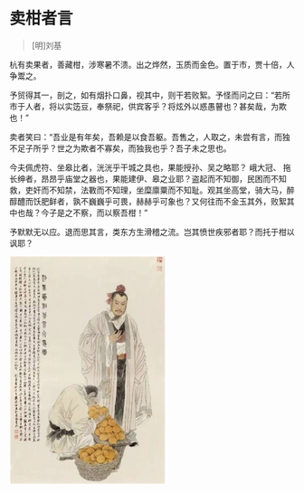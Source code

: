 # 卖柑者言

> [明]刘基

杭有卖果者，善藏柑，涉寒暑不溃。出之烨然，玉质而金色。置于市，贾十倍，人争鬻之。

予贸得其一，剖之，如有烟扑口鼻，视其中，则干若败絮。予怪而问之曰：“若所市于人者，将以实笾豆，奉祭祀，供宾客乎？将炫外以惑愚瞽也？甚矣哉，为欺也！”

卖者笑曰：“吾业是有年矣，吾赖是以食吾躯。吾售之，人取之，未尝有言，而独不足子所乎？世之为欺者不寡矣，而独我也乎？吾子未之思也。

今夫佩虎符、坐皋比者，洸洸乎干城之具也，果能授孙、吴之略耶？ 峨大冠、 拖长绅者，昂昂乎庙堂之器也，果能建伊、皋之业耶？盗起而不知御，民困而不知救，吏奸而不知禁，法斁而不知理，坐糜廪粟而不知耻。观其坐高堂，骑大马，醉醇醴而饫肥鲜者，孰不巍巍乎可畏，赫赫乎可象也？又何往而不金玉其外，败絮其中也哉？今子是之不察，而以察吾柑！”

予默默无以应。退而思其言，类东方生滑稽之流。岂其愤世疾邪者耶？而托于柑以讽耶？

![卖柑者言](../images/mai-gan-zhe-yan.jpg)

